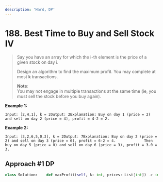 ```yaml
---
description: 'Hard, DP'
---
```


# 188. Best Time to Buy and Sell Stock IV

> Say you have an array for which the i-th element is the price of a given stock on day i.
>
> Design an algorithm to find the maximum profit. You may complete at most **k** transactions.
>
> **Note:**  
> You may not engage in multiple transactions at the same time \(ie, you must sell the stock before you buy again\).

**Example 1:**

```text
Input: [2,4,1], k = 2Output: 2Explanation: Buy on day 1 (price = 2) and sell on day 2 (price = 4), profit = 4-2 = 2.
```

**Example 2:**

```text
Input: [3,2,6,5,0,3], k = 2Output: 7Explanation: Buy on day 2 (price = 2) and sell on day 3 (price = 6), profit = 6-2 = 4.             Then buy on day 5 (price = 0) and sell on day 6 (price = 3), profit = 3-0 = 3.
```

## Approach \#1 DP

```python
class Solution:    def maxProfit(self, k: int, prices: List[int]) -> int:        if not prices:            return 0                n = len(prices)        if k > n // 2:            # best time to sell stock ii            # can make any times of transactions            sum = 0            for i in range(n - 1):                if prices[i + 1] > prices[i]:                    sum += prices[i + 1] - prices[i]                                return sum                dp = [[float('-inf') for _ in range(2*k + 2)] for _ in range(n + 1)]        dp[0][1] = 0                for i in range(1, n + 1):            # phase 1, 3, 5..., 2k + 1            for j in range(1, 2 * k + 2, 2):                dp[i][j] = dp[i - 1][j]                if j > 1 and i >= 2 and dp[i - 1][j - 1] is not float('-inf'):                    dp[i][j] = max(dp[i][j], dp[i - 1][j - 1] + prices[i - 1] - prices[i - 2])                        # phase 2, 4, 2k            for j in range(2, 2 * k + 1, 2):                dp[i][j] = dp[i - 1][j - 1]                if i >= 2 and dp[i - 1][j] is not float('inf'):                    dp[i][j] = max(dp[i][j], dp[i - 1][j] + prices[i - 1] - prices[i - 2])                                                res = float('-inf')        for i in range(1, 2 * k + 2, 2):            res = max(res, dp[n][i])                    return res
```

